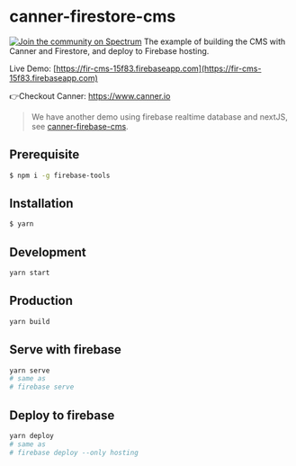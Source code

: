 # canner-firestore-cms

[![Join the community on Spectrum](https://withspectrum.github.io/badge/badge.svg)](https://spectrum.chat/canner/cannercms)
The example of building the CMS with Canner and Firestore, and deploy to Firebase hosting.

Live Demo: [https://fir-cms-15f83.firebaseapp.com](https://fir-cms-15f83.firebaseapp.com)

👉Checkout Canner: https://www.canner.io

> We have another demo using firebase realtime database and nextJS, see [canner-firebase-cms](https://github.com/Canner/canner-firebase-cms).

## Prerequisite

```sh
$ npm i -g firebase-tools
```

## Installation

```sh
$ yarn
```

## Development

```sh
yarn start
```

## Production

```sh
yarn build
```

## Serve with firebase

```sh
yarn serve
# same as
# firebase serve
```

## Deploy to firebase

```sh
yarn deploy
# same as
# firebase deploy --only hosting
```
